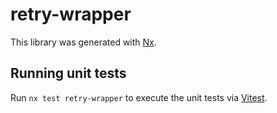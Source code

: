 # retry-wrapper

This library was generated with [Nx](https://nx.dev).

## Running unit tests

Run `nx test retry-wrapper` to execute the unit tests via [Vitest](https://vitest.dev/).
